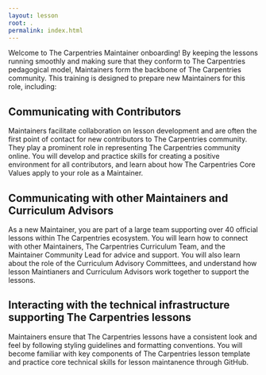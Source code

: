 ```yaml
---
layout: lesson
root: .
permalink: index.html
---
```


Welcome to The Carpentries Maintainer onboarding! By keeping the
lessons running smoothly and making sure that they conform
to The Carpentries pedagogical model, Maintainers form the
backbone of The Carpentries community. This training is 
designed to prepare new Maintainers for this role, including:

## Communicating with Contributors
Maintainers facilitate collaboration on lesson
development and are often the first point of contact
for new contributors to The Carpentries community. They play a
prominent role in representing The Carpentries community online.
You will develop and practice skills for creating a positive environment for all contributors,
and learn about how The Carpentries Core Values apply to your role as a Maintainer.

## Communicating with other Maintainers and Curriculum Advisors
As a new Maintainer,
you are part of a large team supporting over 40 official lessons within The Carpentries
ecosystem. You will learn how to connect with other Maintainers, The Carpentries Curriculum
Team, and the Maintainer Community Lead for advice and support. You will also learn
about the role of the Curriculum Advisory Committees, and understand
how lesson Maintianers and Curriculum Advisors work together to support the lessons.

## Interacting with the technical infrastructure supporting The Carpentries lessons
Maintainers ensure that The Carpentries lessons
have a consistent look and feel by following styling guidelines and
formatting conventions. You will become familiar with key components of The Carpentries 
lesson template and practice core technical skills for lesson maintanence through GitHub.

